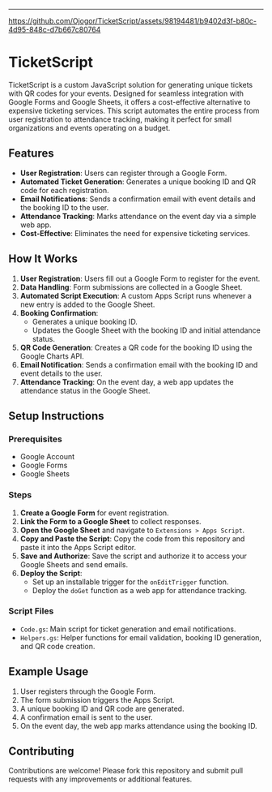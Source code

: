 

---


https://github.com/Ojogor/TicketScript/assets/98194481/b9402d3f-b80c-4d95-848c-d7b667c80764


# TicketScript

TicketScript is a custom JavaScript solution for generating unique tickets with QR codes for your events. Designed for seamless integration with Google Forms and Google Sheets, it offers a cost-effective alternative to expensive ticketing services. This script automates the entire process from user registration to attendance tracking, making it perfect for small organizations and events operating on a budget.

## Features

- **User Registration**: Users can register through a Google Form.
- **Automated Ticket Generation**: Generates a unique booking ID and QR code for each registration.
- **Email Notifications**: Sends a confirmation email with event details and the booking ID to the user.
- **Attendance Tracking**: Marks attendance on the event day via a simple web app.
- **Cost-Effective**: Eliminates the need for expensive ticketing services.

## How It Works

1. **User Registration**: Users fill out a Google Form to register for the event.
2. **Data Handling**: Form submissions are collected in a Google Sheet.
3. **Automated Script Execution**: A custom Apps Script runs whenever a new entry is added to the Google Sheet.
4. **Booking Confirmation**:
   - Generates a unique booking ID.
   - Updates the Google Sheet with the booking ID and initial attendance status.
5. **QR Code Generation**: Creates a QR code for the booking ID using the Google Charts API.
6. **Email Notification**: Sends a confirmation email with the booking ID and event details to the user.
7. **Attendance Tracking**: On the event day, a web app updates the attendance status in the Google Sheet.

## Setup Instructions

### Prerequisites

- Google Account
- Google Forms
- Google Sheets

### Steps

1. **Create a Google Form** for event registration.
2. **Link the Form to a Google Sheet** to collect responses.
3. **Open the Google Sheet** and navigate to `Extensions > Apps Script`.
4. **Copy and Paste the Script**: Copy the code from this repository and paste it into the Apps Script editor.
5. **Save and Authorize**: Save the script and authorize it to access your Google Sheets and send emails.
6. **Deploy the Script**:
   - Set up an installable trigger for the `onEditTrigger` function.
   - Deploy the `doGet` function as a web app for attendance tracking.

### Script Files

- `Code.gs`: Main script for ticket generation and email notifications.
- `Helpers.gs`: Helper functions for email validation, booking ID generation, and QR code creation.

## Example Usage

1. User registers through the Google Form.
2. The form submission triggers the Apps Script.
3. A unique booking ID and QR code are generated.
4. A confirmation email is sent to the user.
5. On the event day, the web app marks attendance using the booking ID.

## Contributing

Contributions are welcome! Please fork this repository and submit pull requests with any improvements or additional features.
